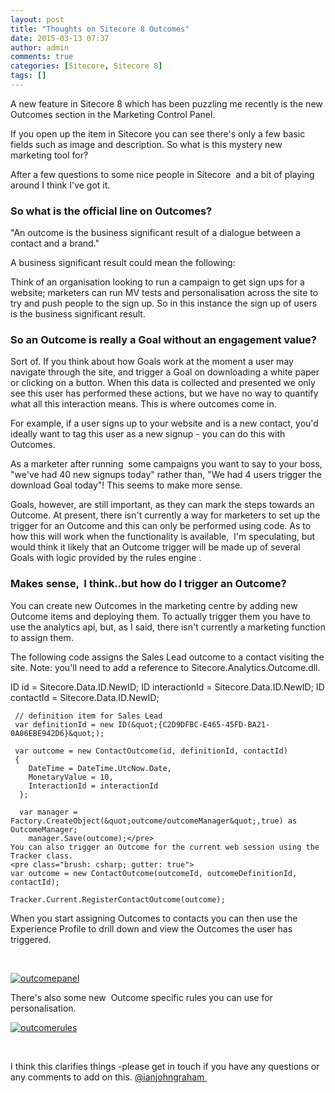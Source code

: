 ```yaml
---
layout: post
title: "Thoughts on Sitecore 8 Outcomes"
date: 2015-03-13 07:37
author: admin
comments: true
categories: [Sitecore, Sitecore 8]
tags: []
---
```

A new feature in Sitecore 8 which has been puzzling me recently is the new Outcomes section in the Marketing Control Panel.

If you open up the item in Sitecore you can see there's only a few basic fields such as image and description. So what is this mystery new marketing tool for?

After a few questions to some nice people in Sitecore  and a bit of playing around I think I've got it.
<!--more-->


### So what is the official line on Outcomes?


"An outcome is the business significant result of a dialogue between a contact and a brand."

A business significant result could mean the following:

Think of an organisation looking to run a campaign to get sign ups for a website; marketers can run MV tests and personalisation across the site to try and push people to the sign up. So in this instance the sign up of users is the business significant result.


### So an Outcome is really a Goal without an engagement value?


Sort of. If you think about how Goals work at the moment a user may navigate through the site, and trigger a Goal on downloading a white paper or clicking on a button. When this data is collected and presented we only see this user has performed these actions, but we have no way to quantify what all this interaction means. This is where outcomes come in.

For example, if a user signs up to your website and is a new contact, you'd ideally want to tag this user as a new signup - you can do this with Outcomes.

As a marketer after running  some campaigns you want to say to your boss, "we've had 40 new signups today" rather than, "We had 4 users trigger the download Goal today"! This seems to make more sense.

Goals, however, are still important, as they can mark the steps towards an Outcome. At present, there isn't currently a way for marketers to set up the trigger for an Outcome and this can only be performed using code. As to how this will work when the functionality is available,  I'm speculating, but would think it likely that an Outcome trigger will be made up of several Goals with logic provided by the rules engine .


### Makes sense,  I think..but how do I trigger an Outcome?


You can create new Outcomes in the marketing centre by adding new Outcome items and deploying them. To actually trigger them you have to use the analytics api, but, as I said, there isn't currently a marketing function to assign them.

The following code assigns the Sales Lead outcome to a contact visiting the site. Note: you'll need to add a reference to Sitecore.Analytics.Outcome.dll.


 ID id =  Sitecore.Data.ID.NewID;
     ID interactionId =  Sitecore.Data.ID.NewID;
     ID contactId =  Sitecore.Data.ID.NewID;
    
     // definition item for Sales Lead
     var definitionId = new ID(&quot;{C2D9DFBC-E465-45FD-BA21-0A06EBE942D6}&quot;);
    
     var outcome = new ContactOutcome(id, definitionId, contactId)
     {
        DateTime = DateTime.UtcNow.Date,
        MonetaryValue = 10,
        InteractionId = interactionId
      };
    
      var manager = Factory.CreateObject(&quot;outcome/outcomeManager&quot;,true) as OutcomeManager;
        manager.Save(outcome);</pre>
    You can also trigger an Outcome for the current web session using the Tracker class.
    <pre class="brush: csharp; gutter: true">
    var outcome = new ContactOutcome(outcomeId, outcomeDefinitionId, contactId);
    
    Tracker.Current.RegisterContactOutcome(outcome);

When you start assigning Outcomes to contacts you can then use the Experience Profile to drill down and view the Outcomes the user has triggered.

&nbsp;

<a href="http://coreblimey.azurewebsites.net/wp-content/uploads/2015/03/outcomepanel.jpg">![outcomepanel](http://coreblimey.azurewebsites.net/wp-content/uploads/2015/03/outcomepanel.jpg)</a>

There's also some new  Outcome specific rules you can use for personalisation.

<a href="http://coreblimey.azurewebsites.net/wp-content/uploads/2015/03/outcomerules.jpg">![outcomerules](http://coreblimey.azurewebsites.net/wp-content/uploads/2015/03/outcomerules.jpg)</a>

&nbsp;

I think this clarifies things -please get in touch if you have any questions or any comments to add on this. <a href="http://twitter.com/ianjohngraham" target="_blank">@ianjohngraham </a>
